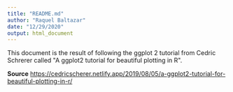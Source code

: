```yaml
---
title: "README.md"
author: "Raquel Baltazar"
date: "12/29/2020"
output: html_document
---
```


This document is the result of following the ggplot 2 tutorial from Cedric Schrerer called "A ggplot2 tutorial for beautiful plotting in R".

**Source**
https://cedricscherer.netlify.app/2019/08/05/a-ggplot2-tutorial-for-beautiful-plotting-in-r/
